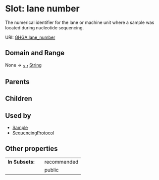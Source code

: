 
# Slot: lane number


The numerical identifier for the lane or machine unit where a sample was located during nucleotide sequencing.

URI: [GHGA:lane_number](https://w3id.org/GHGA/lane_number)


## Domain and Range

None &#8594;  <sub>0..1</sub> [String](types/String.md)

## Parents


## Children


## Used by

 * [Sample](Sample.md)
 * [SequencingProtocol](SequencingProtocol.md)

## Other properties

|  |  |  |
| --- | --- | --- |
| **In Subsets:** | | recommended |
|  | | public |

